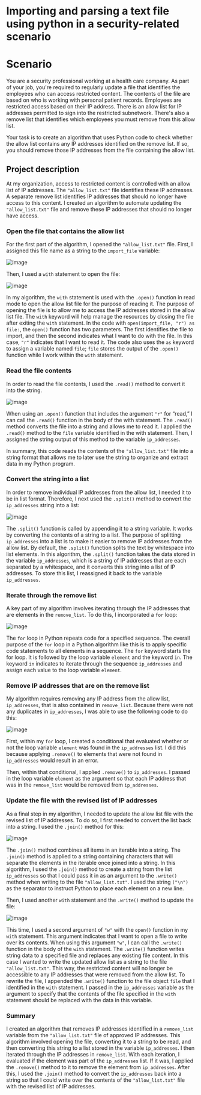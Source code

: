 # Importing and parsing a text file using python in a security-related scenario
# Scenario
You are a security professional working at a health care company. As part of your job, you're required to regularly update a file that identifies the employees who can access restricted content. The contents of the file are based on who is working with personal patient records. Employees are restricted access based on their IP address. There is an allow list for IP addresses permitted to sign into the restricted subnetwork. There's also a remove list that identifies which employees you must remove from this allow list.

Your task is to create an algorithm that uses Python code to check whether the allow list contains any IP addresses identified on the remove list. If so, you should remove those IP addresses from the file containing the allow list.
## Project description
At my organization, access to restricted content is controlled with an allow list of IP addresses. The `"allow_list.txt"` file identifies these IP addresses. A separate remove list identifies IP addresses that should no longer have access to this content. I created an algorithm to automate updating the `"allow_list.txt"` file and remove these IP addresses that should no longer have access. 
### Open the file that contains the allow list
For the first part of the algorithm, I opened the `"allow_list.txt"` file. First, I assigned this file name as a string to the `import_file` variable:

![image](https://github.com/olabode-famobio/python-file-update/assets/128502810/94b2ada7-52ec-4755-ab64-98fed1d951ef)

Then, I used a `with` statement to open the file:

![image](https://github.com/olabode-famobio/python-file-update/assets/128502810/4546ec13-f4a1-4d03-93bc-5033ea7cd3b9)


In my algorithm, the `with` statement is used with the `.open()` function in read mode to open the allow list file for the purpose of reading it. The purpose of opening the file is to allow me to access the IP addresses stored in the allow list file. The `with` keyword will help manage the resources by closing the file after exiting the `with` statement. In the code with `open(import_file, "r") as file:`, the `open()` function has two parameters. The first identifies the file to import, and then the second indicates what I want to do with the file. In this case, `"r"` indicates that I want to read it. The code also uses the `as` keyword to assign a variable named `file`; `file` stores the output of the `.open()` function while I work within the `with` statement.

### Read the file contents
In order to read the file contents, I used the `.read()` method to convert it into the string.

![image](https://github.com/olabode-famobio/python-file-update/assets/128502810/061e1fe4-aa06-4fc1-b7ab-d9cd8beec2e4)



When using an `.open()` function that includes the argument `"r"` for “read,” I can call the `.read()` function in the body of the with statement. The `.read()` method converts the file into a string and allows me to read it. I applied the `.read()` method to the `file` variable identified in the with statement. Then, I assigned the string output of this method to the variable `ip_addresses`. 

In summary, this code reads the contents of the `"allow_list.txt"` file into a string format that allows me to later use the string to organize and extract data in my Python program.

### Convert the string into a list
In order to remove individual IP addresses from the allow list, I needed it to be in list format. Therefore, I next used the `.split()` method to convert the `ip_addresses` string into a list:

![image](https://github.com/olabode-famobio/python-file-update/assets/128502810/c48774e1-41aa-4610-b399-a6dedf4e022d)


The `.split()` function is called by appending it to a string variable. It works by converting the contents of a string to a list. The purpose of splitting `ip_addresses` into a list is to make it easier to remove IP addresses from the allow list. By default, the `.split()` function splits the text by whitespace into list elements. In this algorithm, the `.split()` function takes the data stored in the variable `ip_addresses`, which is a string of IP addresses that are each separated by a whitespace, and it converts this string into a list of IP addresses. To store this list, I reassigned it back to the variable `ip_addresses`. 


### Iterate through the remove list
A key part of my algorithm involves iterating through the IP addresses that are elements in the `remove_list`. To do this, I incorporated a `for` loop:

![image](https://github.com/olabode-famobio/python-file-update/assets/128502810/279007f1-bf01-4ee1-960a-870a85e7567c)


The `for` loop in Python repeats code for a specified sequence. The overall purpose of the `for` loop in a Python algorithm like this is to apply specific code statements to all elements in a sequence. The `for` keyword starts the for loop. It is followed by the loop variable `element` and the keyword `in`. The keyword `in` indicates to iterate through the sequence `ip_addresses` and assign each value to the loop variable `element`. 

### Remove IP addresses that are on the remove list
My algorithm requires removing any IP address from the allow list, `ip_addresses`, that is also contained in `remove_list`.  Because there were not any duplicates in `ip_addresses`, I was able to use the following code to do this:

![image](https://github.com/olabode-famobio/python-file-update/assets/128502810/0a635b1b-5df0-4b08-8f0c-c5166145dc19)


First, within my `for` loop, I created a conditional that evaluated whether or not the loop variable `element` was found in the `ip_addresses` list. I did this because applying `.remove()` to elements that were not found in `ip_addresses` would result in an error. 

Then, within that conditional, I applied `.remove()` to `ip_addresses`. I passed in the loop variable `element` as the argument so that each IP address that was in the `remove_list` would be removed from `ip_addresses`.


### Update the file with the revised list of IP addresses 
As a final step in my algorithm, I needed to update the allow list file with the revised list of IP addresses. To do so, I first needed to convert the list back into a string. I used the `.join()` method for this:

![image](https://github.com/olabode-famobio/python-file-update/assets/128502810/40d423f9-3657-42fe-a6f2-bc3c83783013)


The `.join()` method combines all items in an iterable into a string. The `.join()` method is applied to a string containing characters that will separate the elements in the iterable once joined into a string. In this algorithm, I used the `.join()` method to create a string from the list `ip_addresses` so that I could pass it in as an argument to the `.write()` method when writing to the file `"allow_list.txt"`. I used the string `("\n")` as the separator to instruct Python to place each element on a new line. 

Then, I used another `with` statement and the `.write()` method to update the file:

![image](https://github.com/olabode-famobio/python-file-update/assets/128502810/0a073f12-eaba-4b02-ad2a-4543a5bf4571)


This time, I used a second argument of `"w"` with the `open()` function in my `with` statement. This argument indicates that I want to open a file to write over its contents. When using this argument `"w"`, I can call the `.write()` function in the body of the `with` statement. The `.write()` function writes string data to a specified file and replaces any existing file content. 
In this case I wanted to write the updated allow list as a string to the file `"allow_list.txt"`. This way, the restricted content will no longer be accessible to any IP addresses that were removed from the allow list. To rewrite the file, I appended the `.write()` function to the file object `file` that I identified in the `with` statement. I passed in the `ip_addresses` variable as the argument to specify that the contents of the file specified in the `with` statement should be replaced with the data in this variable.

### Summary
I created an algorithm that removes IP addresses identified in a `remove_list` variable from the `"allow_list.txt"` file of approved IP addresses. This algorithm involved opening the file, converting it to a string to be read, and then converting this string to a list stored in the variable `ip_addresses`. I then iterated through the IP addresses in `remove_list`. With each iteration, I evaluated if the element was part of the `ip_addresses` list. If it was, I applied the `.remove()` method to it to remove the element from `ip_addresses`. After this, I used the `.join()` method to convert the `ip_addresses` back into a string so that I could write over the contents of the `"allow_list.txt"` file with the revised list of IP addresses.

